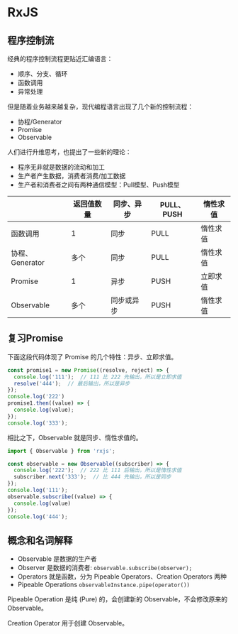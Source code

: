 # RxJS
## 程序控制流
经典的程序控制流程更贴近汇编语言：
- 顺序、分支、循环
- 函数调用
- 异常处理

但是随着业务越来越复杂，现代编程语言出现了几个新的控制流程：

- 协程/Generator
- Promise
- Observable

人们进行升维思考，也提出了一些新的理论：

- 程序无非就是数据的流动和加工
- 生产者产生数据，消费者消费/加工数据
- 生产者和消费者之间有两种通信模型：Pull模型、Push模型

|                 | 返回值数量 | 同步、异步 | PULL、PUSH | 惰性求值 |
| --------------- | ---------- | ---------- | ---------- | -------- |
| 函数调用        | 1          | 同步       | PULL       | 惰性求值 |
| 协程、Generator | 多个       | 同步       | PULL       | 惰性求值 |
| Promise         | 1          | 异步       | PUSH       | 立即求值 |
| Observable      | 多个       | 同步或异步 | PUSH       | 惰性求值 |

## 复习Promise

下面这段代码体现了 Promise 的几个特性：异步、立即求值。

```javascript
const promise1 = new Promise((resolve, reject) => {
  console.log('111');  // 111 比 222 先输出，所以是立即求值
  resolve('444');  // 最后输出，所以是异步
});
console.log('222')
promise1.then((value) => {
  console.log(value);
});
console.log('333');
```

相比之下，Observable 就是同步、惰性求值的。

```javascript
import { Observable } from 'rxjs';

const observable = new Observable((subscriber) => {
  console.log('222');  // 222 比 111 后输出，所以是惰性求值
  subscriber.next('333');  // 比 444 先输出，所以是同步
});
console.log('111');
observable.subscribe((value) => {
  console.log(value)
});
console.log('444');
```

## 概念和名词解释
- Observable 是数据的生产者
- Observer 是数据的消费者: `observable.subscribe(observer);`
- Operators 就是函数，分为 Pipeable Operators、Creation Operators 两种
- Pipeable Operations `observableInstance.pipe(operator())`

Pipeable Operation 是纯 (Pure) 的，会创建新的 Observable，不会修改原来的 Observable。 

Creation Operator 用于创建 Observable。
